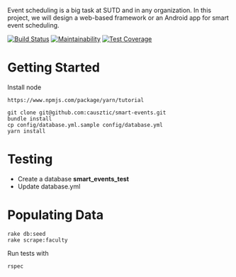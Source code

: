 Event scheduling is a big task at SUTD and in any organization. In this project, we will design a web-based framework or an Android app for smart event scheduling.

[![Build Status](https://travis-ci.org/causztic/smart-events.svg?branch=master)](https://travis-ci.org/causztic/smart-events)
[![Maintainability](https://api.codeclimate.com/v1/badges/517471ecad1083fbb8b6/maintainability)](https://codeclimate.com/github/causztic/smart-events/maintainability)
[![Test Coverage](https://api.codeclimate.com/v1/badges/517471ecad1083fbb8b6/test_coverage)](https://codeclimate.com/github/causztic/smart-events/test_coverage)
# Getting Started

Install node
```
https://www.npmjs.com/package/yarn/tutorial
```

```
git clone git@github.com:causztic/smart-events.git
bundle install
cp config/database.yml.sample config/database.yml
yarn install
```

# Testing
- Create a database **smart_events_test**
- Update database.yml


# Populating Data
```
rake db:seed
rake scrape:faculty
```

Run tests with
```
rspec
```